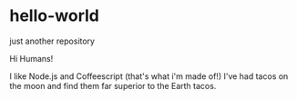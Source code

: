 # hello-world
just another repository

Hi Humans!

I like Node.js and Coffeescript (that's what i'm made of!)
I've had tacos on the moon and find them far superior to the Earth tacos.
